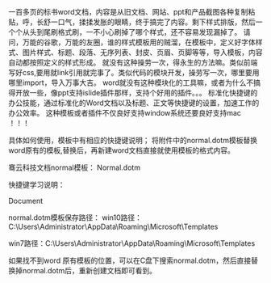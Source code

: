一百多页的标书word文档，内容是从旧文档、网站、ppt和产品截图各种复制粘贴，呼，长舒一口气，揉揉发胀的眼睛，终于搞完了内容。剩下样式排版，然后一个个从头到尾刷格式刷，一不小心刷掉了哪个样式，还不容易发现漏掉了。
请问，万能的谷歌，万能的友圈，谁的样式模板用的贼溜，在模板中，定义好字体样式、图片样式、标题、段落、无序列表、封皮、页眉、页脚等等，导入模板，内容自动都按照定义的样式形成。
就没有这种操劳一次，得永生的方法嘛。类似前端写好css,要用就link引用就完事了。类似代码的模块开发，操劳写一次，哪里要用哪里import，导入万事大吉。
word就没有这种模块化的工具嘛，或者为什么不搞得开放一些，像ppt支持islide插件那样，支持个好用的插件。。。
标准化快捷键的办公技能，通过标准化的Word文档以及标题、正文等快捷键的设置，加速工作的办公效率。
这种模板或者插件不仅良好支持window系统还要良好支持mac ！！！


 

具体如何使用，模板中有相应的快捷键说明；
   将附件中的normal.dotm模板替换word原有的模板,替换后，再新建word文档直接就使用模板的格式内容。

   骞云科技文档normal模板：
Normal.dotm

   快捷键学习说明：

 Document

  normal.dotm模板保存路径：
   win10路径：C:\Users\Administrator\AppData\Roaming\Microsoft\Templates

   win7路径：C:\Users\Administrator\AppData\Roaming\Microsoft\Templates

 

  如果找不到word 原有模板的位置，可以在C盘下搜索normal.dotm，然后直接替换掉normal.dotm后，重新创建文档即可看到。
 
